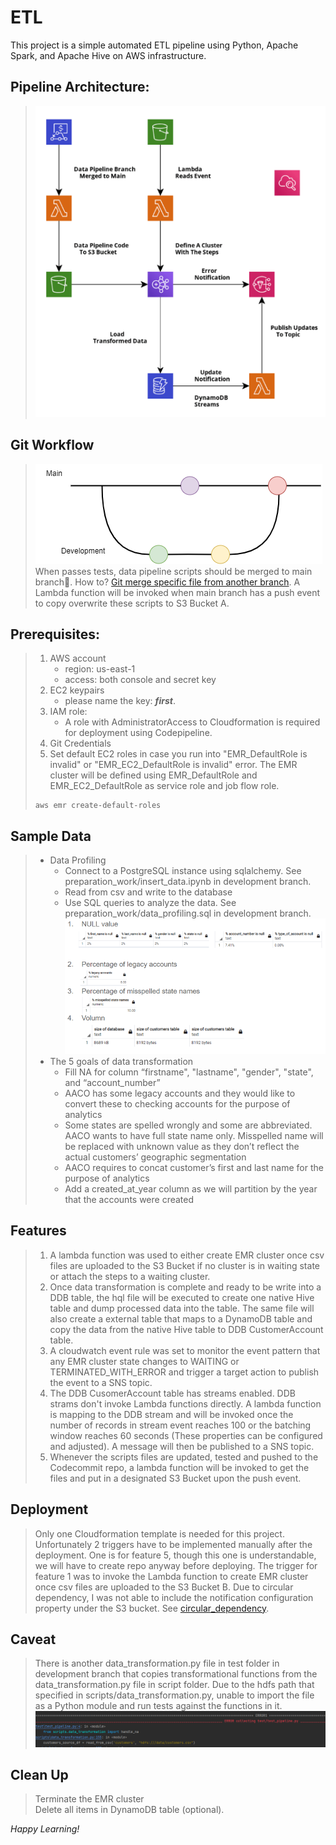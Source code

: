 # ETL
This project is a simple automated ETL pipeline using Python, Apache Spark, and Apache Hive on AWS infrastructure. 

## Pipeline Architecture:
> ![pipeline_architecture](./images/pipeline_architecture.png)

## Git Workflow
> ![git_workflow_small](./images/git_workflow_small.png)  
When passes tests, data pipeline scripts should be merged to main branch🔴. How to? [Git merge specific file from another branch](https://dev.to/alexruzenhack/git-merge-specific-file-from-another-branch-dl). A Lambda function will be invoked when main branch has a push event to copy overwrite these scripts to S3 Bucket A. 

## Prerequisites:
> 1. AWS account
>    - region: us-east-1
>    - access: both console and secret key 
> 2. EC2 keypairs
>    - please name the key: ***first***.
> 3. IAM role:
>    - A role with AdministratorAccess to Cloudformation is required for deployment using Codepipeline.    
> 4. Git Credentials
> 5. Set default EC2 roles in case you run into "EMR_DefaultRole is invalid" or "EMR_EC2_DefaultRole is invalid" error. The EMR cluster will be defined using EMR_DefaultRole and EMR_EC2_DefaultRole as service role and job flow role.
> ```
> aws emr create-default-roles
> ```

## Sample Data
> - Data Profiling 
>   - Connect to a PostgreSQL instance using sqlalchemy. See preparation_work/insert_data.ipynb in development branch. 
>   - Read from csv and write to the database 
>   - Use SQL queries to analyze the data. See preparation_work/data_profiling.sql in development branch.   
>    ![data_profiling](./images/data_profiling.png)
> - The 5 goals of data transformation
>   - Fill NA for column “firstname", "lastname", "gender", "state", and “account_number”
>   - AACO has some legacy accounts and they would like to convert these to checking accounts for the purpose of analytics 
>   - Some states are spelled wrongly and some are abbreviated. AACO wants to have full state name only. Misspelled name will be replaced with unknown value as they 
>     don’t reflect the actual customers’ geographic segmentation
>   - AACO requires to concat customer’s first and last name for the purpose of analytics 
>   - Add a created_at_year column as we will partition by the year that the accounts were created

## Features
> 1. A lambda function was used to either create EMR cluster once csv files are uploaded to the S3 Bucket if no cluster is in waiting state or attach the steps to a waiting cluster.
> 2. Once data transformation is complete and ready to be write into a DDB table, the hql file will be executed to create one native Hive table and dump processed data into the table. The same file will also create a external table that maps to a DynamoDB table and copy the data from the native Hive table to DDB CustomerAccount table.
> 3. A cloudwatch event rule was set to monitor the event pattern that any EMR cluster state changes to WAITING or TERMINATED_WITH_ERROR and trigger a target action to publish the event to a SNS topic.
> 4. The DDB CusomerAccount table has streams enabled. DDB strams don't invoke Lambda functions directly. A lambda function is mapping to the DDB stream and will be invoked once the number of records in stream event reaches 100 or the batching window reaches 60 seconds (These properties can be configured and adjusted). A message will then be published to a SNS topic. 
> 5. Whenever the scripts files are updated, tested and pushed to the Codecommit repo, a lambda function will be invoked to get the files and put in a designated S3 Bucket upon the push event.

## Deployment
> Only one Cloudformation template is needed for this project. Unfortunately 2 triggers have to be implemented manually after the deployment. One is for feature 5, though this one is understandable, we will have to create repo anyway before deploying. The trigger for feature 1 was to invoke the Lambda function to create EMR cluster once csv files are uploaded to the S3 Bucket B. Due to circular dependency, I was not able to include the notification configuration property under the S3 bucket. See [circular_dependency](https://docs.aws.amazon.com/AWSCloudFormation/latest/UserGuide/aws-properties-s3-bucket-notificationconfig.html).

## Caveat
> There is another data_transformation.py file in test folder in development branch that copies transformational functions from the data_transformation.py file in script folder. Due to the hdfs path that specified in scripts/data_transformation.py, unable to import the file as a Python module and run tests against the functions in it.
> ![caveat](./images/caveat.png)

## Clean Up
> Terminate the EMR cluster   
> Delete all items in DynamoDB table (optional).

*Happy Learning!*
